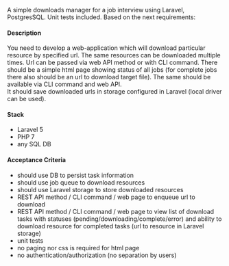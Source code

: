 A simple downloads manager for a job interview using Laravel, PostgresSQL. 
Unit tests included. Based on the next requirements:
 
#### Description
You need to develop a web-application which will download particular resource by specified url. The same resources can be downloaded multiple times.
Url can be passed via web API method or with CLI command.
There should be a simple html page showing status of all jobs (for complete jobs there also should be an url to download target file). The same should be available via CLI command and web API. \
It should save downloaded urls in storage configured in Laravel (local driver can be used). 

#### Stack
* Laravel 5 
* PHP 7 
* any SQL DB

#### Acceptance Criteria
* should use DB to persist task information 
* should use job queue to download resources 
* should use Laravel storage to store downloaded resources 
* REST API method / CLI command / web page to enqueue url to download 
* REST API method / CLI command / web page to view list of download tasks with statuses (pending/downloading/complete/error) and ability to download resource for completed tasks (url to resource in Laravel storage) 
* unit tests 
* no paging nor css is required for html page 
* no authentication/authorization (no separation by users)
